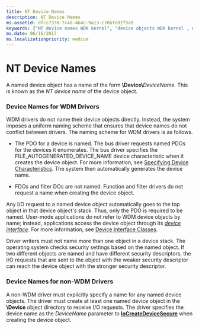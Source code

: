 ```yaml
---
title: NT Device Names
description: NT Device Names
ms.assetid: dfcc7338-7c4d-4b4c-9a13-c76bfe82f5a9
keywords: ["NT device names WDK kernel", "device objects WDK kernel , named", "named device objects WDK kernel", "device names WDK kernel", "non-WDM driver device names WDK kernel"]
ms.date: 06/16/2017
ms.localizationpriority: medium
---
```


# NT Device Names





A named device object has a name of the form **\\Device\\**<em>DeviceName</em>. This is known as the *NT device name* of the device object.

### Device Names for WDM Drivers

WDM drivers do not name their device objects directly. Instead, the system imposes a uniform naming scheme that ensures that device names do not conflict between drivers. The naming scheme for WDM drivers is as follows.

-   The PDO for a device is named. The bus driver requests named PDOs for the devices it enumerates. The bus driver specifies the FILE\_AUTOGENERATED\_DEVICE\_NAME device characteristic when it creates the device object. For more information, see [Specifying Device Characteristics](specifying-device-characteristics.md). The system then automatically generates the device name.

-   FDOs and filter DOs are not named. Function and filter drivers do not request a name when creating the device object.

Any I/O request to a named device object automatically goes to the top object in that device object's stack. Thus, only the PDO is required to be named. User-mode applications do not refer to WDM device objects by name; instead, applications access the device object through its [*device interface*](https://msdn.microsoft.com/library/windows/hardware/ff556277#wdkgloss-device-interface). For more information, see [Device Interface Classes](https://msdn.microsoft.com/library/windows/hardware/ff541339).

Driver writers must not name more than one object in a device stack. The operating system checks security settings based on the named object. If two different objects are named and have different security descriptors, the I/O requests that are sent to the object with the weaker security descriptor can reach the device object with the stronger security descriptor.

### Device Names for non-WDM Drivers

A non-WDM driver must explicitly specify a name for any named device objects. The driver must create at least one named device object in the **\\Device** object directory to receive I/O requests. The driver specifies the device name as the *DeviceName* parameter to [**IoCreateDeviceSecure**](https://msdn.microsoft.com/library/windows/hardware/ff548407) when creating the device object.

 

 




